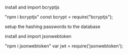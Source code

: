 install and import bcryptjs

"npm i bcryptjs"
const bcrypt = require("bcryptjs");

setup the hashing passwords to the database

install and import jsonwebtoken

"npm i jsonwebtoken"
var jwt = require('jsonwebtoken');
